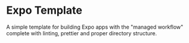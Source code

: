 # Expo Template

A simple template for building Expo apps with the "managed workflow" complete with linting, prettier and proper directory structure.
